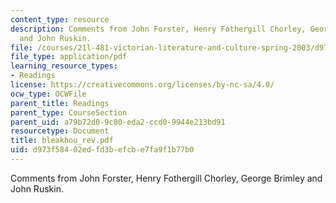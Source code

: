 ```yaml
---
content_type: resource
description: Comments from John Forster, Henry Fothergill Chorley, George Brimley
  and John Ruskin.
file: /courses/21l-481-victorian-literature-and-culture-spring-2003/d973f58402edfd3befcbe7fa9f1b77b0_bleakhou_rev.pdf
file_type: application/pdf
learning_resource_types:
- Readings
license: https://creativecommons.org/licenses/by-nc-sa/4.0/
ocw_type: OCWFile
parent_title: Readings
parent_type: CourseSection
parent_uid: a79b72d0-9c80-eda2-ccd0-9944e213bd91
resourcetype: Document
title: bleakhou_rev.pdf
uid: d973f584-02ed-fd3b-efcb-e7fa9f1b77b0
---
```

Comments from John Forster, Henry Fothergill Chorley, George Brimley and John Ruskin.
